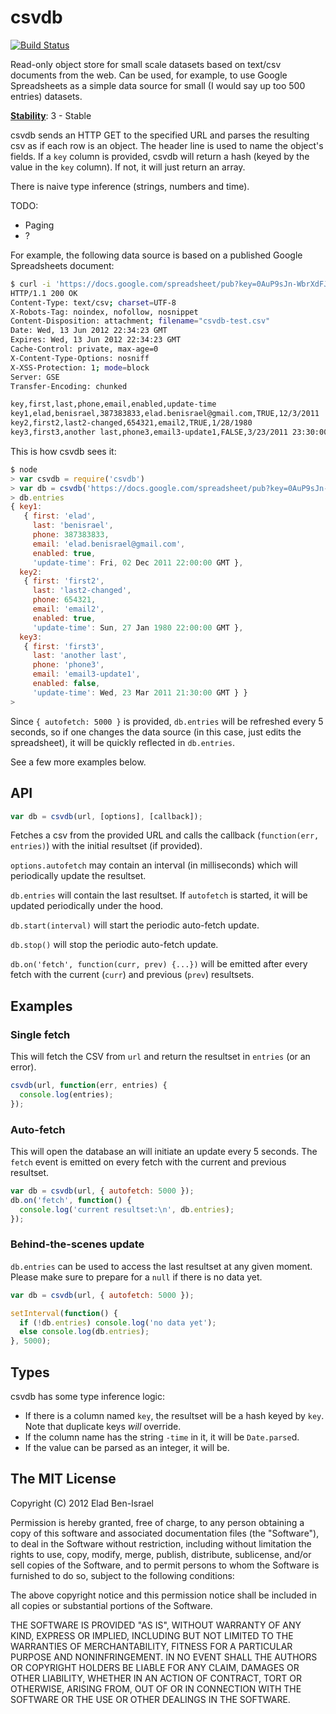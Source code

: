 # csvdb

[![Build Status](https://secure.travis-ci.org/eladb/node-csvdb.png?branch=master)](http://travis-ci.org/eladb/node-csvdb)

Read-only object store for small scale datasets based on text/csv documents from the web.
Can be used, for example, to use Google Spreadsheets as a simple data source for small (I would say up too 500 entries) datasets.

[__Stability__](http://nodejs.org/docs/latest/api/all.html#all_stability_index): 3 - Stable

csvdb sends an HTTP GET to the specified URL and parses the resulting csv as if each row is an object. The header line is used to name the object's
fields. If a `key` column is provided, csvdb will return a hash (keyed by the value in the `key` column). If not, it will just return an array.

There is naive type inference (strings, numbers and time).

TODO:
 - Paging
 - ?

For example, the following data source is based on a published Google Spreadsheets document:

```bash
$ curl -i 'https://docs.google.com/spreadsheet/pub?key=0AuP9sJn-WbrXdFJzTUN0RXdvUXg2YlVuMnBJRFozTmc&output=csv'
HTTP/1.1 200 OK
Content-Type: text/csv; charset=UTF-8
X-Robots-Tag: noindex, nofollow, nosnippet
Content-Disposition: attachment; filename="csvdb-test.csv"
Date: Wed, 13 Jun 2012 22:34:23 GMT
Expires: Wed, 13 Jun 2012 22:34:23 GMT
Cache-Control: private, max-age=0
X-Content-Type-Options: nosniff
X-XSS-Protection: 1; mode=block
Server: GSE
Transfer-Encoding: chunked

key,first,last,phone,email,enabled,update-time
key1,elad,benisrael,387383833,elad.benisrael@gmail.com,TRUE,12/3/2011
key2,first2,last2-changed,654321,email2,TRUE,1/28/1980
key3,first3,another last,phone3,email3-update1,FALSE,3/23/2011 23:30:00eladb@eladb-2:~ $ 
```

This is how csvdb sees it:

```javascript
$ node
> var csvdb = require('csvdb')
> var db = csvdb('https://docs.google.com/spreadsheet/pub?key=0AuP9sJn-WbrXdFJzTUN0RXdvUXg2YlVuMnBJRFozTmc&output=csv', { autofetch: 5000 })
> db.entries
{ key1: 
   { first: 'elad',
     last: 'benisrael',
     phone: 387383833,
     email: 'elad.benisrael@gmail.com',
     enabled: true,
     'update-time': Fri, 02 Dec 2011 22:00:00 GMT },
  key2: 
   { first: 'first2',
     last: 'last2-changed',
     phone: 654321,
     email: 'email2',
     enabled: true,
     'update-time': Sun, 27 Jan 1980 22:00:00 GMT },
  key3: 
   { first: 'first3',
     last: 'another last',
     phone: 'phone3',
     email: 'email3-update1',
     enabled: false,
     'update-time': Wed, 23 Mar 2011 21:30:00 GMT } }
> 
```

Since `{ autofetch: 5000 }` is provided, `db.entries` will be refreshed every 5 seconds, so if one changes the data 
source (in this case, just edits the spreadsheet), it will be quickly reflected in `db.entries`.

See a few more examples below.

## API

```js
var db = csvdb(url, [options], [callback]);
```

Fetches a csv from the provided URL and calls the callback (`function(err, entries)`) with the initial resultset (if provided).

`options.autofetch` may contain an interval (in milliseconds) which will periodically update the resultset.

`db.entries` will contain the last resultset. If `autofetch` is started, it will be updated periodically under the hood.

`db.start(interval)` will start the periodic auto-fetch update.

`db.stop()` will stop the periodic auto-fetch update.

`db.on('fetch', function(curr, prev) {...})` will be emitted after every fetch with the current (`curr`) and previous (`prev`) resultsets.

## Examples

### Single fetch

This will fetch the CSV from `url` and return the resultset in `entries` (or an error).

```js
csvdb(url, function(err, entries) {
  console.log(entries);
});
```

### Auto-fetch

This will open the database an will initiate an update every 5 seconds.
The `fetch` event is emitted on every fetch with the current and previous resultset.

```js
var db = csvdb(url, { autofetch: 5000 });
db.on('fetch', function() {
  console.log('current resultset:\n', db.entries);
});
```

### Behind-the-scenes update

`db.entries` can be used to access the last resultset at any given moment. Please make sure to prepare for a `null` if there is no data yet.

```js
var db = csvdb(url, { autofetch: 5000 });

setInterval(function() {
  if (!db.entries) console.log('no data yet');
  else console.log(db.entries);
}, 5000);
```

## Types

csvdb has some type inference logic:

 * If there is a column named `key`, the resultset will be a hash keyed by `key`. Note that duplicate keys _will_ override.
 * If the column name has the string `-time` in it, it will be `Date.parse`d.
 * If the value can be parsed as an integer, it will be.

## The MIT License

Copyright (C) 2012 Elad Ben-Israel

Permission is hereby granted, free of charge, to any person obtaining a copy of this software and associated documentation files (the "Software"), to deal in the Software without restriction, including without limitation the rights to use, copy, modify, merge, publish, distribute, sublicense, and/or sell copies of the Software, and to permit persons to whom the Software is furnished to do so, subject to the following conditions:

The above copyright notice and this permission notice shall be included in all copies or substantial portions of the Software.

THE SOFTWARE IS PROVIDED "AS IS", WITHOUT WARRANTY OF ANY KIND, EXPRESS OR IMPLIED, INCLUDING BUT NOT LIMITED TO THE WARRANTIES OF MERCHANTABILITY, FITNESS FOR A PARTICULAR PURPOSE AND NONINFRINGEMENT. IN NO EVENT SHALL THE AUTHORS OR COPYRIGHT HOLDERS BE LIABLE FOR ANY CLAIM, DAMAGES OR OTHER LIABILITY, WHETHER IN AN ACTION OF CONTRACT, TORT OR OTHERWISE, ARISING FROM, OUT OF OR IN CONNECTION WITH THE SOFTWARE OR THE USE OR OTHER DEALINGS IN THE SOFTWARE.
